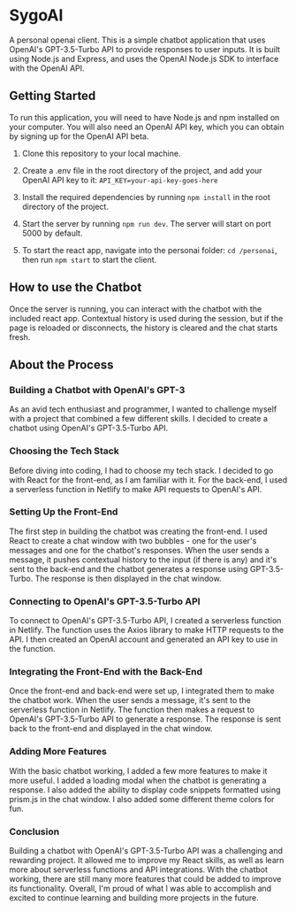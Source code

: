 # SygoAI
A personal openai client.
This is a simple chatbot application that uses OpenAI's GPT-3.5-Turbo API to provide responses to user inputs. It is built using Node.js and Express, and uses the OpenAI Node.js SDK to interface with the OpenAI API.

## Getting Started
To run this application, you will need to have Node.js and npm installed on your computer. You will also need an OpenAI API key, which you can obtain by signing up for the OpenAI API beta.

1. Clone this repository to your local machine.
2. Create a .env file in the root directory of the project, and add your OpenAI API key to it: ```API_KEY=your-api-key-goes-here```

3. Install the required dependencies by running `npm install` in the root directory of the project.
4. Start the server by running `npm run dev`. The server will start on port 5000 by default.
5. To start the react app, navigate into the personai folder: `cd /personai`, then run `npm start` to start the client. 

## How to use the Chatbot
Once the server is running, you can interact with the chatbot with the included react app. Contextual history is used during the session, but if the page is reloaded or disconnects, the history is cleared and the chat starts fresh. 




## About the Process

### Building a Chatbot with OpenAI's GPT-3
As an avid tech enthusiast and programmer, I wanted to challenge myself with a project that combined a few different skills. I decided to create a chatbot using OpenAI's GPT-3.5-Turbo API.

### Choosing the Tech Stack
Before diving into coding, I had to choose my tech stack. I decided to go with React for the front-end, as I am familiar with it. For the back-end, I used a serverless function in Netlify to make API requests to OpenAI's API.

### Setting Up the Front-End
The first step in building the chatbot was creating the front-end. I used React to create a chat window with two bubbles - one for the user's messages and one for the chatbot's responses. When the user sends a message, it pushes contextual history to the input (if there is any) and it's sent to the back-end and the chatbot generates a response using GPT-3.5-Turbo. The response is then displayed in the chat window.

### Connecting to OpenAI's GPT-3.5-Turbo API
To connect to OpenAI's GPT-3.5-Turbo API, I created a serverless function in Netlify. The function uses the Axios library to make HTTP requests to the API. I then created an OpenAI account and generated an API key to use in the function.

### Integrating the Front-End with the Back-End
Once the front-end and back-end were set up, I integrated them to make the chatbot work. When the user sends a message, it's sent to the serverless function in Netlify. The function then makes a request to OpenAI's GPT-3.5-Turbo API to generate a response. The response is sent back to the front-end and displayed in the chat window.

### Adding More Features
With the basic chatbot working, I added a few more features to make it more useful. I added a loading modal when the chatbot is generating a response. I also added the ability to display code snippets formatted using prism.js in the chat window. I also added some different theme colors for fun. 

### Conclusion
Building a chatbot with OpenAI's GPT-3.5-Turbo API was a challenging and rewarding project. It allowed me to improve my React skills, as well as learn more about serverless functions and API integrations. With the chatbot working, there are still many more features that could be added to improve its functionality. Overall, I'm proud of what I was able to accomplish and excited to continue learning and building more projects in the future.
